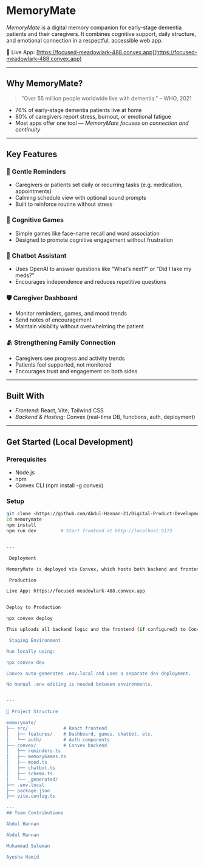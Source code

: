 #  MemoryMate

*MemoryMate* is a digital memory companion for early-stage dementia patients and their caregivers. It combines cognitive support, daily structure, and emotional connection in a respectful, accessible web app.

🔗 Live App: [https://focused-meadowlark-488.convex.app](https://focused-meadowlark-488.convex.app)

---

##  Why MemoryMate?

> "Over 55 million people worldwide live with dementia." – WHO, 2021

- 76% of early-stage dementia patients live at home  
- 80% of caregivers report stress, burnout, or emotional fatigue  
- Most apps offer one tool — *MemoryMate focuses on connection and continuity*

---

##  Key Features

### 📅 Gentle Reminders  
- Caregivers or patients set daily or recurring tasks (e.g. medication, appointments)  
- Calming schedule view with optional sound prompts  
- Built to reinforce routine without stress

### 🧠 Cognitive Games  
- Simple games like face-name recall and word association  
- Designed to promote cognitive engagement without frustration

### 💬 Chatbot Assistant  
- Uses OpenAI to answer questions like “What’s next?” or “Did I take my meds?”  
- Encourages independence and reduces repetitive questions

### 🛡 Caregiver Dashboard  
- Monitor reminders, games, and mood trends  
- Send notes of encouragement  
- Maintain visibility without overwhelming the patient

### 🫂 Strengthening Family Connection  
- Caregivers see progress and activity trends  
- Patients feel supported, not monitored  
- Encourages trust and engagement on both sides

---

##  Built With

- *Frontend:* React, Vite, Tailwind CSS  
- *Backend & Hosting:* Convex (real-time DB, functions, auth, deployment)  
  

---

##  Get Started (Local Development)

### Prerequisites

- Node.js  
- npm  
- Convex CLI (npm install -g convex)

### Setup

```bash
git clone <https://github.com/Abdul-Hannan-21/Digital-Product-Development>  # or open it on GitHub Codespaces
cd memorymate
npm install
npm run dev         # Start frontend at http://localhost:5173


---

 Deployment

MemoryMate is deployed via Convex, which hosts both backend and frontend.

 Production

Live App: https://focused-meadowlark-488.convex.app


Deploy to Production

npx convex deploy

This uploads all backend logic and the frontend (if configured) to Convex's production environment.

 Staging Environment

Run locally using:

npx convex dev

Convex auto-generates .env.local and uses a separate dev deployment.

No manual .env editing is needed between environments.


---

📁 Project Structure

memorymate/
├── src/             # React frontend
│   ├── features/    # Dashboard, games, chatbot, etc.
│   └── auth/        # Auth components
├── convex/          # Convex backend
│   ├── reminders.ts
│   ├── memoryGames.ts
│   ├── mood.ts
│   ├── chatbot.ts
│   ├── schema.ts
│   └── _generated/
├── .env.local
├── package.json
├── vite.config.ts

---
## Team Contributions

Abdul Hannan

Abdul Mannan

Muhammad Suleman

Ayesha Hamid
